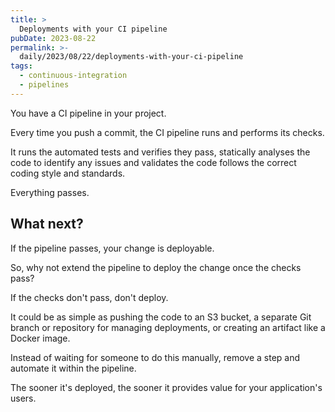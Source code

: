 ```yaml
---
title: >
  Deployments with your CI pipeline
pubDate: 2023-08-22
permalink: >-
  daily/2023/08/22/deployments-with-your-ci-pipeline
tags:
  - continuous-integration
  - pipelines
---
```


You have a CI pipeline in your project.

Every time you push a commit, the CI pipeline runs and performs its checks.

It runs the automated tests and verifies they pass, statically analyses the code to identify any issues and validates the code follows the correct coding style and standards.

Everything passes.

## What next?

If the pipeline passes, your change is deployable.

So, why not extend the pipeline to deploy the change once the checks pass?

If the checks don't pass, don't deploy.

It could be as simple as pushing the code to an S3 bucket, a separate Git branch or repository for managing deployments, or creating an artifact like a Docker image.

Instead of waiting for someone to do this manually, remove a step and automate it within the pipeline.

The sooner it's deployed, the sooner it provides value for your application's users.
